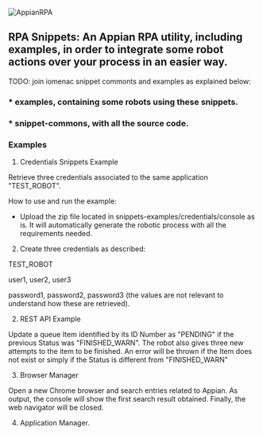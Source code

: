 ![AppianRPA](https://www.appian.com/wp-content/uploads/2020/03/ap_rpa_lockup.png)

## RPA Snippets: An Appian RPA utility, including examples, in order to integrate some robot actions over your process in an easier way. 

TODO: join iomenac snippet commonts and examples as explained below:

### * examples, containing some robots using these snippets.
### * snippet-commons, with all the source code.


### Examples

1. Credentials Snippets Example 

Retrieve three credentials associated to the same application "TEST_ROBOT".

How to use and run the example: 

- Upload the zip file located in snippets-examples/credentials/console as is. 
It will automatically generate the robotic process with all the requirements needed. 

2. Create three credentials as described: 

TEST_ROBOT 

user1, user2, user3 

password1, password2, password3 (the values are not relevant to understand how these are retrieved).


2. REST API Example 

Update a queue Item identified by its ID Number as "PENDING" if the previous Status was "FINISHED_WARN". 
The robot also gives three new attempts to the item to be finished. An error will be thrown if the Item does not exist
or simply if the Status is different from "FINISHED_WARN"

3. Browser Manager

Open a new Chrome browser and search entries related to Appian. As output, the console will show the first search result obtained. 
Finally, the web navigator will be closed. 

4. Application Manager. 

